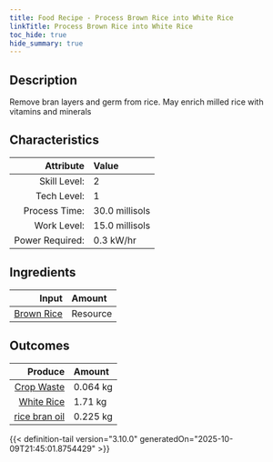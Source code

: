 ```yaml
---
title: Food Recipe - Process Brown Rice into White Rice
linkTitle: Process Brown Rice into White Rice
toc_hide: true
hide_summary: true
---
```

<!-- This is generated by the MarsSim HelpGenertor, do not edit. -->

## Description
 Remove bran layers and germ from rice.&#10;&#9;&#9;May enrich milled rice with vitamins and minerals 

## Characteristics

| Attribute      | Value |
|--------:|:------|
|Skill Level:|2|
|Tech Level:|1|
|Process Time:|30.0 millisols|
|Work Level:|15.0 millisols|
|Power Required:|0.3 kW/hr|

## Ingredients

| Input      | Amount |
|--------:|:------|
|[Brown Rice](/docs/definitions/resource/brown-rice)|Resource|2.0 kg|

## Outcomes


| Produce      | Amount |
|--------:|:------|
|[Crop Waste](/docs/definitions/resource/crop-waste)|0.064 kg|
|[White Rice](/docs/definitions/resource/white-rice)|1.71 kg|
|[rice bran oil](/docs/definitions/resource/rice-bran-oil)|0.225 kg|



{{< definition-tail version="3.10.0" generatedOn="2025-10-09T21:45:01.8754429" >}}



